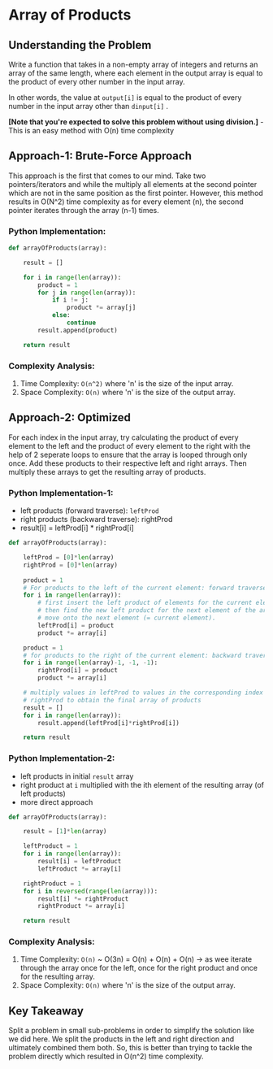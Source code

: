 # Array of Products

## Understanding the Problem
Write a function that takes in a non-empty array of integers and returns an array of the same length, where
each element in the output array is equal to the product of every other number in the input array.

In other words, the value at ```output[i]``` is equal to the product of every number in the input array other
than ```dinput[i]``` .

**[Note that you're expected to solve this problem without using division.]** - This is an easy method with O(n) time complexity

## Approach-1: Brute-Force Approach
This approach is the first that comes to our mind. Take two pointers/iterators and while the multiply all elements at the second pointer which are not in the same
position as the first pointer. However, this method results in O(N^2) time complexity as for every element (n), the second pointer iterates through the array (n-1) times.

### Python Implementation:
```python
def arrayOfProducts(array):

    result = []

    for i in range(len(array)):
        product = 1
        for j in range(len(array)):
            if i != j:
                product *= array[j]
            else:
                continue
        result.append(product)

    return result
```

### Complexity Analysis:
1. Time Complexity: ```O(n^2)``` where 'n' is the size of the input array.
2. Space Complexity: ```O(n)``` where 'n' is the size of the output array.

## Approach-2: Optimized
For each index in the input array, try calculating the product of every element to the left and the product of every element to the right with the help of 2 
seperate loops to ensure that the array is looped through only once.
Add these products to their respective left and right arrays. Then multiply these arrays to get the resulting array of products.

### Python Implementation-1:
* left products (forward traverse): ```leftProd```
* right products (backward traverse): rightProd
* result[i] = leftProd[i] * rightProd[i]
```python
def arrayOfProducts(array):

    leftProd = [0]*len(array)
    rightProd = [0]*len(array)
    
    product = 1
    # For products to the left of the current element: forward traverse
    for i in range(len(array)):
        # first insert the left product of elements for the current element
        # then find the new left product for the next element of the array
        # move onto the next element (= current element).
        leftProd[i] = product
        product *= array[i]

    product = 1
    # for products to the right of the current element: backward traverse
    for i in range(len(array)-1, -1, -1):
        rightProd[i] = product
        product *= array[i]

    # multiply values in leftProd to values in the corresponding index in
    # rightProd to obtain the final array of products
    result = []
    for i in range(len(array)):
        result.append(leftProd[i]*rightProd[i])

    return result
```

### Python Implementation-2:
* left products in initial ```result``` array
* right product at ```i``` multiplied with the ith element of the resulting array (of left products)
* more direct approach
```python
def arrayOfProducts(array):

    result = [1]*len(array)

    leftProduct = 1
    for i in range(len(array)):
        result[i] = leftProduct
        leftProduct *= array[i]

    rightProduct = 1
    for i in reversed(range(len(array))):
        result[i] *= rightProduct
        rightProduct *= array[i]

    return result
```

### Complexity Analysis:
1. Time Complexity: ```O(n)``` ~ O(3n) = O(n) + O(n) + O(n) -> as wee iterate through the array once for the left, once for the right product and once for the resulting array.
2. Space Complexity: ```O(n)``` where 'n' is the size of the output array.

## Key Takeaway
Split a problem in small sub-problems in order to simplify the solution like we did here. We split the products in the left and right direction and ultimately combined them both.
So, this is better than trying to tackle the problem directly which resulted in O(n^2) time complexity.
